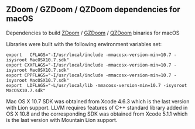 ## ZDoom / GZDoom / QZDoom dependencies for macOS

Dependencies to build [ZDoom](http://zdoom.org) / [GZDoom](http://gzdoom.drdteam.org/) / [QZDoom](http://qzdoom.drdteam.org/) binaries for macOS

Libraries were built with the following environment variables set:
```
export   CFLAGS="-I/usr/local/include -mmacosx-version-min=10.7 -isysroot MacOSX10.7.sdk"
export CXXFLAGS="-I/usr/local/include -mmacosx-version-min=10.7 -isysroot MacOSX10.7.sdk"
export CPPFLAGS="-I/usr/local/include -mmacosx-version-min=10.7 -isysroot MacOSX10.7.sdk"
export  LDFLAGS="-L/usr/local/lib -mmacosx-version-min=10.7 -isysroot MacOSX10.7.sdk"
```
Mac OS X 10.7 SDK was obtained from Xcode 4.6.3 which is the last version with Lion support.
LLVM requires features of C++ standard library added in OS X 10.8 and the corresponding SDK was obtained from Xcode 5.1.1 which is the last version with Mountain Lion support.
